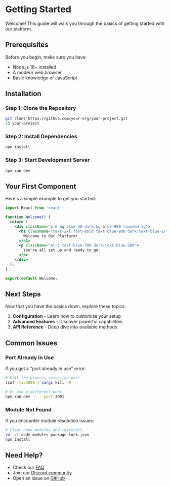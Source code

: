 # Getting Started

Welcome! This guide will walk you through the basics of getting started with our platform.

## Prerequisites

Before you begin, make sure you have:

- Node.js 18+ installed
- A modern web browser
- Basic knowledge of JavaScript

## Installation

### Step 1: Clone the Repository

```bash
git clone https://github.com/your-org/your-project.git
cd your-project
```

### Step 2: Install Dependencies

```bash
npm install
```

### Step 3: Start Development Server

```bash
npm run dev
```

## Your First Component

Here's a simple example to get you started:

```jsx
import React from 'react';

function Welcome() {
  return (
    <div className="p-6 bg-blue-50 dark:bg-blue-900 rounded-lg">
      <h1 className="text-2xl font-bold text-blue-900 dark:text-blue-100">
        Welcome to Our Platform!
      </h1>
      <p className="mt-2 text-blue-700 dark:text-blue-200">
        You're all set up and ready to go.
      </p>
    </div>
  );
}

export default Welcome;
```

## Next Steps

Now that you have the basics down, explore these topics:

1. **Configuration** - Learn how to customize your setup
2. **Advanced Features** - Discover powerful capabilities
3. **API Reference** - Deep dive into available methods

## Common Issues

### Port Already in Use

If you get a "port already in use" error:

```bash
# Kill the process using the port
lsof -ti:3000 | xargs kill -9

# Or use a different port
npm run dev -- --port 3001
```

### Module Not Found

If you encounter module resolution issues:

```bash
# Clear node_modules and reinstall
rm -rf node_modules package-lock.json
npm install
```

## Need Help?

- Check our [FAQ](/docs/faq.md)
- Join our [Discord community](https://discord.gg/your-server)
- Open an issue on [GitHub](https://github.com/your-org/your-project/issues)
